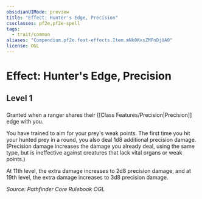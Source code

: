 ```yaml
---
obsidianUIMode: preview
title: "Effect: Hunter's Edge, Precision"
cssclasses: pf2e,pf2e-spell
tags:
  - trait/common
aliases: "Compendium.pf2e.feat-effects.Item.mNk0KxsZMFnDjUA0"
license: OGL
---
```

# Effect: Hunter's Edge, Precision
## Level 1
### 






Granted when a ranger shares their [[Class Features/Precision|Precision]] edge with you.

You have trained to aim for your prey's weak points. The first time you hit your hunted prey in a round, you also deal 1d8 additional precision damage. (Precision damage increases the damage you already deal, using the same type, but is ineffective against creatures that lack vital organs or weak points.)

At 11th level, the extra damage increases to 2d8 precision damage, and at 19th level, the extra damage increases to 3d8 precision damage.

*Source: Pathfinder Core Rulebook*
*OGL*